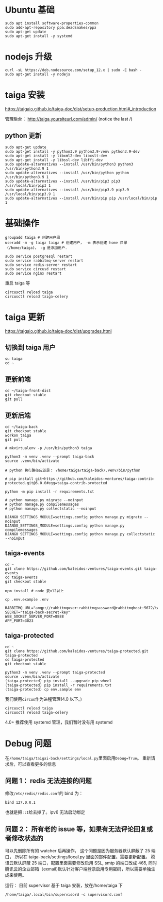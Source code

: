 # Ubuntu 基础

```
sudo apt install software-properties-common
sudo add-apt-repository ppa:deadsnakes/ppa
sudo apt-get update
sudo apt-get install -y systemd
```

# nodejs 升级

```
curl -sL https://deb.nodesource.com/setup_12.x | sudo -E bash -
sudo apt-get install -y nodejs
```

# taiga 安装

https://taigaio.github.io/taiga-doc/dist/setup-production.html#_introduction

管理后台： http://taiga.yoursiteurl.com/admin/ (notice the last /)

## python 更新

```
sudo apt-get update
sudo apt-get install -y python3.9 python3.9-venv python3.9-dev
sudo apt-get install -y libxml2-dev libxslt-dev
sudo apt-get install -y libssl-dev libffi-dev
sudo update-alternatives --install /usr/bin/python3 python3 /usr/bin/python3.9 1
sudo update-alternatives --install /usr/bin/python python /usr/bin/python3.9 1
sudo update-alternatives --install /usr/bin/pip3 pip3 /usr/local/bin/pip3 1
sudo update-alternatives --install /usr/bin/pip3.9 pip3.9 /usr/local/bin/pip3.9 1
sudo update-alternatives --install /usr/bin/pip pip /usr/local/bin/pip 1

```

# 基础操作

```
groupadd taiga # 创建用户组
useradd -m -g taiga taiga # 创建用户， -m 表示创建 home 目录（/home/taiga)， -g 是添加用户.

sudo service postgresql restart
sudo service rabbitmq-server restart
sudo service redis-server restart
sudo service circusd restart
sudo service nginx restart
```

重启 taiga 等

```
circusctl reload taiga
circusctl reload taiga-celery
```

# taiga 更新

https://taigaio.github.io/taiga-doc/dist/upgrades.html

## 切换到 taiga 用户

```
su taiga
cd ~
```

## 更新前端

```
cd ~/taiga-front-dist
git checkout stable
git pull
```

## 更新后端

```
cd ~/taiga-back
git checkout stable
workon taiga
git pull

# mkvirtualenv -p /usr/bin/python3 taiga

python3 -m venv .venv --prompt taiga-back
source .venv/bin/activate

# python 执行路径应该是： /home/taiga/taiga-back/.venv/bin/python

# pip install git+https://github.com/kaleidos-ventures/taiga-contrib-protected.git@6.0.0#egg=taiga-contrib-protected

python -m pip install -r requirements.txt
```

```
# python manage.py migrate --noinput
# python manage.py compilemessages
# python manage.py collectstatic --noinput

DJANGO_SETTINGS_MODULE=settings.config python manage.py migrate --noinput
DJANGO_SETTINGS_MODULE=settings.config python manage.py compilemessages
DJANGO_SETTINGS_MODULE=settings.config python manage.py collectstatic --noinput

```

## taiga-events

```
cd ~
git clone https://github.com/kaleidos-ventures/taiga-events.git taiga-events
cd taiga-events
git checkout stable

npm install # node 要v12以上

cp .env.example .env

RABBITMQ_URL="amqp://rabbitmquser:rabbitmqpassword@rabbitmqhost:5672/taiga"
SECRET="taiga-back-secret-key"
WEB_SOCKET_SERVER_PORT=8888
APP_PORT=3023
```

## taiga-protected

```
cd ~
git clone https://github.com/kaleidos-ventures/taiga-protected.git taiga-protected
cd taiga-protected
git checkout stable

python3 -m venv .venv --prompt taiga-protected
source .venv/bin/activate
(taiga-protected) pip install --upgrade pip wheel
(taiga-protected) pip install -r requirements.txt
(taiga-protected) cp env.sample env
```

我们使用`circus`作为进程管理(4.0 以下。)

```
circusctl reload taiga
circusctl reload taiga-celery
```

4.0+ 推荐使用 systemd 管理，我们暂时没有用 systemd

# Debug 问题

在`/home/taiga/taigai-back/settings/local.py`里面启用`Debug=True`。 重新请求后，可以查看更多的信息

## 问题 1： redis 无法连接的问题

修改`/etc/redis/redis.conf`的 bind 为：

```
bind 127.0.0.1
```

也就是把`::1`给去掉了。ipv6 无法启动绑定

## 问题 2： 所有老的 issue 等，如果有无法评论回复或者修改状态的

可以先删除所有的 watcher 后再操作，
这个问题是因为服务器默认屏蔽了 25 端口， 所以在 taiga-back/settings/local.py 里面的邮件配置，需要更新配置。
腾讯云默认屏蔽 25 端口，配置里面需要修改启用 SSL, smtp 的端口改成 465, 同时腾讯云的企业邮箱（exmail)默认针对客户端登录启用专用密码，所以需要单独生成来使用。

运行：
目前 supervisor 基于 taiga 安装，放在/home/taiga 下

```
/home/taiga/.local/bin/supervisord -c supervisord.conf
```
